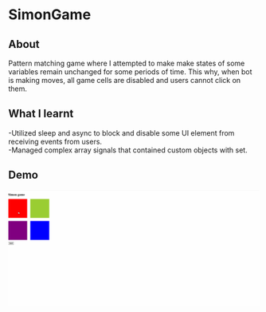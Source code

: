 # SimonGame

## About
Pattern matching game where I attempted to make make states of some variables remain unchanged for some periods of time. This why, when bot is making moves, all game cells are disabled and users cannot click on them. 

## What I learnt
-Utilized sleep and async to block and disable some UI element from receiving events from users. 
<br>
-Managed complex array signals that contained custom objects with set.

## Demo
![Game demo](./SimonGameDemo.gif)
